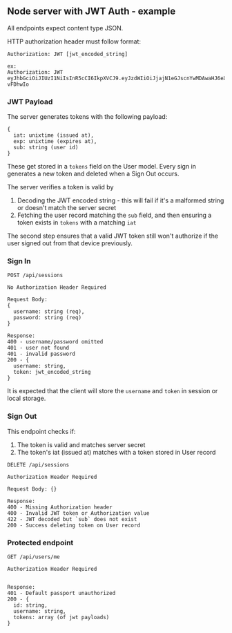 ## Node server with JWT Auth - example

All endpoints expect content type JSON.

HTTP authorization header must follow format:
```
Authorization: JWT [jwt_encoded_string]

ex:
Authorization: JWT eyJhbGciOiJIUzI1NiIsInR5cCI6IkpXVCJ9.eyJzdWIiOiJjajN1eGJscnYwMDAwaHJ6eXlpZzM0ejJtIiwiaWF0IjoxNDk3MzE5NTY3LCJleHAiOjE0OTc5MjQzNjd9.3hjshab6VdWV9K_Qt_HJbhiWJdZ_oJjzPl0-vFDhwIo

```

### JWT Payload

The server generates tokens with the following payload:

```
{
  iat: unixtime (issued at),
  exp: unixtime (expires at),
  sub: string (user id)
}
```

These get stored in a `tokens` field on the User model. Every sign in generates a new token and deleted when a Sign Out occurs.

The server verifies a token is valid by
1) Decoding the JWT encoded string - this will fail if it's a malformed string or doesn't match the server secret
2) Fetching the user record matching the `sub` field, and then ensuring a token exists in `tokens` with a matching `iat`

The second step ensures that a valid JWT token still won't authorize if the user signed out from that device previously.

### Sign In
```
POST /api/sessions

No Authorization Header Required

Request Body:
{
  username: string (req),
  password: string (req)
}

Response:
400 - username/password omitted
401 - user not found
401 - invalid password
200 - {
  username: string,
  token: jwt_encoded_string
}
```
It is expected that the client will store the `username` and `token` in session or local storage.

### Sign Out

This endpoint checks if:
1) The token is valid and matches server secret
2) The token's iat (issued at) matches with a token stored in User record 

```
DELETE /api/sessions

Authorization Header Required

Request Body: {}

Response:
400 - Missing Authorization header
400 - Invalid JWT token or Authorization value
422 - JWT decoded but `sub` does not exist
200 - Success deleting token on User record
```

### Protected endpoint
```
GET /api/users/me

Authorization Header Required


Response:
401 - Default passport unauthorized 
200 - {
  id: string,
  username: string,
  tokens: array (of jwt payloads)
}
```
